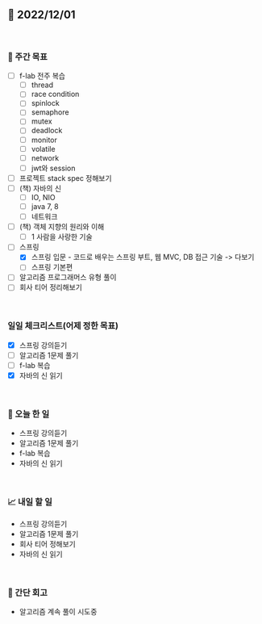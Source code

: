 ## 📅 2022/12/01

<br/>

### 🏹 주간 목표

- [ ] f-lab 전주 복습
  - [ ] thread
  - [ ] race condition
  - [ ] spinlock
  - [ ] semaphore
  - [ ] mutex
  - [ ] deadlock
  - [ ] monitor
  - [ ] volatile
  - [ ] network
  - [ ] jwt와 session
- [ ] 프로젝트 stack spec 정해보기
- [ ] (책) 자바의 신
  - [ ] IO, NIO
  - [ ] java 7, 8
  - [ ] 네트워크
- [ ] (책) 객체 지향의 원리와 이해
  - [ ] 1 사람을 사랑한 기술
- [ ] 스프링
  - [x] 스프링 입문 - 코드로 배우는 스프링 부트, 웹 MVC, DB 접근 기술 -> 다보기
  - [ ] 스프링 기본편
- [ ] 알고리즘 프로그래머스 유형 풀이
- [ ] 회사 티어 정리해보기

<br/>

### 일일 체크리스트(어제 정한 목표)

- [x] 스프링 강의듣기
- [ ] 알고리즘 1문제 풀기
- [ ] f-lab 복습
- [x] 자바의 신 읽기

<br/>

### 💯 오늘 한 일

- 스프링 강의듣기
- 알고리즘 1문제 풀기
- f-lab 복습
- 자바의 신 읽기

<br/>

### 📈 내일 할 일

- 스프링 강의듣기
- 알고리즘 1문제 풀기
- 회사 티어 정해보기
- 자바의 신 읽기

<br/>

### 🧐 간단 회고

- 알고리즘 계속 풀이 시도중
